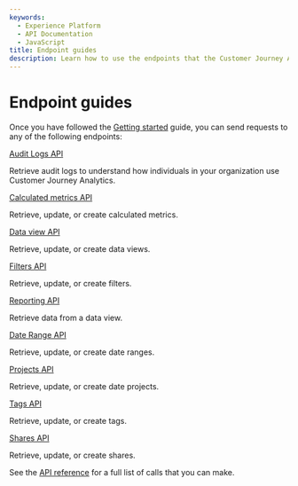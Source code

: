 ```yaml
---
keywords:
  - Experience Platform
  - API Documentation
  - JavaScript
title: Endpoint guides
description: Learn how to use the endpoints that the Customer Journey Analytics API offers.
---
```


# Endpoint guides

Once you have followed the [Getting started](../getting-started/index.md) guide, you can send requests to any of the following endpoints:

<DiscoverBlock slots="link, text"/>

[Audit Logs API](auditlogs/index.md) 
     
Retrieve audit logs to understand how individuals in your organization use Customer Journey Analytics.

<DiscoverBlock slots="link, text"/> 

[Calculated metrics API](calculatedmetrics/index.md) 
     
Retrieve, update, or create calculated metrics.

<DiscoverBlock slots="link, text"/> 

[Data view API](datagroups/index.md)

Retrieve, update, or create data views.

<DiscoverBlock slots="link, text"/>

[Filters API](filters/index.md) 

Retrieve, update, or create filters.

<DiscoverBlock slots="link, text"/>

[Reporting API](reporting/index.md)

Retrieve data from a data view.

<DiscoverBlock slots="link, text"/>

[Date Range API](dateranges/index.md)

Retrieve, update, or create date ranges.

<DiscoverBlock slots="link, text"/>

[Projects API](projects/index.md)

Retrieve, update, or create date projects.

<DiscoverBlock slots="link, text"/>

[Tags API](componentmetadata/tags/index.md)

Retrieve, update, or create tags.

<DiscoverBlock slots="link, text"/>

[Shares API](componentmetadata/shares/index.md)

Retrieve, update, or create shares.

See the [API reference](../api.md) for a full list of calls that you can make.
